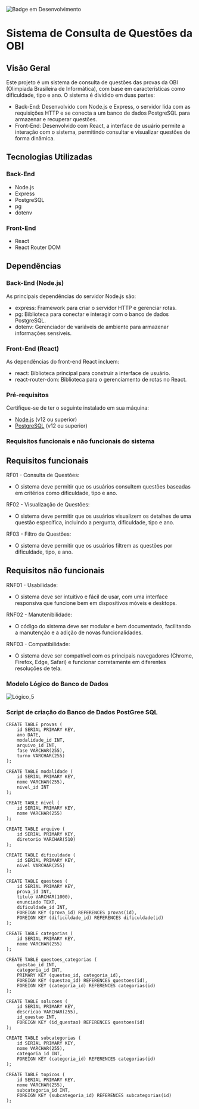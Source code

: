 ![Badge em Desenvolvimento](http://img.shields.io/static/v1?label=STATUS&message=EM%20DESENVOLVIMENTO&color=GREEN&style=for-the-badge)

# Sistema de Consulta de Questões da OBI

## Visão Geral

Este projeto é um sistema de consulta de questões das provas da OBI (Olimpiada Brasileira de Informática), com base em características como dificuldade, tipo e ano. O sistema é dividido em duas partes:

- Back-End: Desenvolvido com Node.js e Express, o servidor lida com as requisições HTTP e se conecta a um banco de dados PostgreSQL para armazenar e recuperar questões.
- Front-End: Desenvolvido com React, a interface de usuário permite a interação com o sistema, permitindo consultar e visualizar questões de forma dinâmica.

## Tecnologias Utilizadas

### Back-End
- Node.js
- Express
- PostgreSQL
- pg
- dotenv

### Front-End
- React
- React Router DOM

## Dependências

### Back-End (Node.js)
As principais dependências do servidor Node.js são:

- express: Framework para criar o servidor HTTP e gerenciar rotas.
- pg: Biblioteca para conectar e interagir com o banco de dados PostgreSQL.
- dotenv: Gerenciador de variáveis de ambiente para armazenar informações sensíveis.

### Front-End (React)
As dependências do front-end React incluem:

- react: Biblioteca principal 
para construir a interface de usuário.
- react-router-dom: Biblioteca para o gerenciamento de rotas no React.

### Pré-requisitos

Certifique-se de ter o seguinte instalado em sua máquina:

- [Node.js](https://nodejs.org/) (v12 ou superior)
- [PostgreSQL](https://www.postgresql.org/) (v12 ou superior)

### Requisitos funcionais e não funcionais do sistema
## Requisitos funcionais

RF01 - Consulta de Questões:
- O sistema deve permitir que os usuários consultem questões baseadas em critérios como dificuldade, tipo e ano.

RF02 - Visualização de Questões:
- O sistema deve permitir que os usuários visualizem os detalhes de uma questão específica, incluindo a pergunta, dificuldade, tipo e ano.

RF03 - Filtro de Questões:
- O sistema deve permitir que os usuários filtrem as questões por dificuldade, tipo, e ano.

## Requisitos não funcionais

RNF01 - Usabilidade:
- O sistema deve ser intuitivo e fácil de usar, com uma interface responsiva que funcione bem em dispositivos móveis e desktops.

RNF02 - Manutenibilidade:
- O código do sistema deve ser modular e bem documentado, facilitando a manutenção e a adição de novas funcionalidades.

RNF03 - Compatibilidade:
- O sistema deve ser compatível com os principais navegadores (Chrome, Firefox, Edge, Safari) e funcionar corretamente em diferentes resoluções de tela.

### Modelo Lógico do Banco de Dados
![Lógico_5](https://github.com/user-attachments/assets/b6d1850e-ec40-46ee-80bc-f5793886f137)

### Script de criação do Banco de Dados PostGree SQL

```
CREATE TABLE provas (
    id SERIAL PRIMARY KEY,
    ano DATE,
    modalidade_id INT,
    arquivo_id INT,
    fase VARCHAR(255),
    turno VARCHAR(255)
);

CREATE TABLE modalidade (
    id SERIAL PRIMARY KEY,
    nome VARCHAR(255),
    nivel_id INT
);

CREATE TABLE nivel (
    id SERIAL PRIMARY KEY,
    nome VARCHAR(255)
);

CREATE TABLE arquivo (
    id SERIAL PRIMARY KEY,
    diretorio VARCHAR(510)
);

CREATE TABLE dificuldade (
    id SERIAL PRIMARY KEY,
    nivel VARCHAR(255)
);

CREATE TABLE questoes (
    id SERIAL PRIMARY KEY,
    prova_id INT,
    titulo VARCHAR(1000),
    enunciado TEXT,
    dificuldade_id INT,
    FOREIGN KEY (prova_id) REFERENCES provas(id),
    FOREIGN KEY (dificuldade_id) REFERENCES dificuldade(id)
);

CREATE TABLE categorias (
    id SERIAL PRIMARY KEY,
    nome VARCHAR(255)
);

CREATE TABLE questoes_categorias (
    questao_id INT,
    categoria_id INT,
    PRIMARY KEY (questao_id, categoria_id),
    FOREIGN KEY (questao_id) REFERENCES questoes(id),
    FOREIGN KEY (categoria_id) REFERENCES categorias(id)
);

CREATE TABLE solucoes (
    id SERIAL PRIMARY KEY,
    descricao VARCHAR(255),
    id_questao INT,
    FOREIGN KEY (id_questao) REFERENCES questoes(id)
);

CREATE TABLE subcategorias (
    id SERIAL PRIMARY KEY,
    nome VARCHAR(255),
    categoria_id INT,
    FOREIGN KEY (categoria_id) REFERENCES categorias(id)
);

CREATE TABLE topicos (
    id SERIAL PRIMARY KEY,
    nome VARCHAR(255),
    subcategoria_id INT,
    FOREIGN KEY (subcategoria_id) REFERENCES subcategorias(id)
);
```
